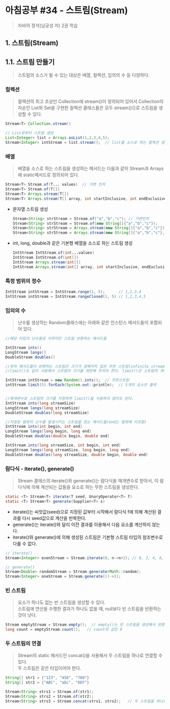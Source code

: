 # 아침공부 #34 - 스트림(Stream)
>자바의 정석(남궁성 저) 2권 학습  


## 1. 스트림(Stream)

## 1.1. 스트림 만들기
>스트림의 소스가 될 수 있는 대상은 배열, 컬렉션, 임의의 수 등 다양하다.

### 컬렉션
>컬렉션의 최고 조상인 Collection에 stream()이 정의되어 있어서 
Collection의 자손인 List와 Set을 구현한 컬렉션 클래스들은 모두 stream()으로 스트림을 생성할 수 있다.

~~~java
Stream<T> Collection.stream()

// List로부터 스트림 생성
List<Integer> list = Arrays.asList(1,2,3,4,5);
Stream<Integer> intStream = list.stream();  // list를 소스로 하는 컬렉션 생성
~~~

### 배열
>배열을 소스로 하는 스트림을 생성하는 메서드는 다음과 같이 Stream과 Arrays에 static메서드로 정의되어 있다.

~~~java
Stream<T> Stream.of(T... values)  // 가변 인자
Stream<T> Stream.of(T[])
Stream<T> Arrays.stream(T[])
Stream<T> Arrays.stream(T[] array, int startInclusive, int endExclusive)
~~~

- 문자열 스트림 생성
  
  ~~~java
  Stream<String> strStream = Stream.of("a","b","c"); // 가변인자
  Stream<String> strStream = Stream.of(new String[]{"a","b","c"});
  Stream<String> strStream = Arrays.stream(new String[]{"a","b","c"});
  Stream<String> strStream = Arrays.stream(new String[]{"a","b","c"}, 0, 3);
  ~~~

- int, long, double과 같은 기본형 배열을 소스로 하는 스트림 생성
  
  ~~~java
  IntStream IntStream.of(int...values)
  IntStream IntStream.of(int[])
  IntStream Arrays.stream(int[])
  IntStream Arrays.stream(int[] array, int startInclusive, endExclusive)
  ~~~

### 특정 범위의 정수

  ~~~java
  IntStream intStream = IntStream.range(1, 5);      // 1,2,3,4
  IntStream intStream = IntStream.rangeClosed(1, 5) // 1,2,3,4,5
  ~~~

### 임의의 수
>난수를 생상하는 Random클래스에는 아래와 같은 인스턴스 메서드들이 포함되어 있다.  

~~~java
//해당 타입의 난수들로 이루어진 스트림 반환하는 메서드들

IntStream ints()
LongStream longs()
DoubleStream doubles()

//위의 메서드들이 반환하는 스트림은 크기가 정해지지 않은 무한 스트림(infinite stream)이므로  
//limit()도 같이 사용해서 스트림의 크기를 제한해 주어야 한다. limit()은 스트림의 개수를 지정하는데 사용된다.

IntStream intStream = new Random().ints();  // 무한스트림
intStream.limit(5).forEach(System.out::println);  // 5개의 요소만 출력


//매개변수로 스트림의 크기를 지정하면 limit()을 사용하지 않아도 된다.
IntStream ints(long streamSize)
LongStream longs(long streamSize)
DoubleStream doubles(long streamSize)

//지정된 범위의 난수를 발생시키는 스트림을 얻는 메서드들(end는 범위에 미포함)
IntStream ints(int begin, int end)
LongStream longs(long begin, long end)
DoubleStream doubles(double begin, double end)

IntStream ints(long streamSize, int begin, int end)
LongStream longs(long streamSize, long begin, long end)
DoubleStream doubles(long streamSize, double begin, double end)
~~~

### 람다식 - iterate(), generate()
>Stream 클래스의 iterate()와 generate()는 람다식을 매개변수로 받아서, 이 람다식에 의해 계산되는 값들을 요소로 하는 무한 스트림을 생성한다.

~~~java
static <T> Stream<T> iterate(T seed, UnaryOperator<T> f)
static <T> Stream<T> generate(Supplier<T> s)
~~~

- iterate()는 씨앗값(seed)으로 지정된 값부터 시작해서 람다식 f에 의해 계산된 결과를 다시 seed값으로 계산을 반복한다.
- generate()는 iterate()와 달리 이전 결과를 이용해서 다음 요소를 계산하지 않는다.
- iterate()와 generate()에 의해 생성된 스트림은 기본형 스트림 타입의 참조변수로 다룰 수 없다.

~~~java
// iterate()
Stream<Integer> evenStream = Stream.iterate(0, n->n+2); // 0, 2, 4, 6, ...

// generate()
Stream<Double> randomStream = Stream.generate(Math::random);
Stream<Integer> oneStream = Stream.generate(()->1);
~~~

### 빈 스트림
>요소가 하나도 없는 빈 스트림을 생성할 수 있다.  
>스트림에 연산을 수행한 결과가 하나도 없을 때, null보다 빈 스트림을 반환하는 것이 낫다.

~~~java
Stream emptyStream = Stream.empty();  // empty()는 빈 스트림을 생성해서 반환한다.
long count = emptyStream.count();   // count의 값은 0
~~~

### 두 스트림의 연결
>Stream의 static 메서드인 concat()을 사용해서 두 스트림을 하나로 연결할 수 있다.  
>두 스트림은 같은 타입이어야 한다.

~~~java
String[] str1 = {"123", "456", "789"}
String[] str2 = {"ABC", "abc", "DEF"}

Stream<String> strs1 = Stream.of(str1);
Stream<String> strs2 = Stream.of(str2);
Stream<String> strs3 = Stream.concat(strs1, strs2);   // 두 스트림을 하나로 연결
~~~
